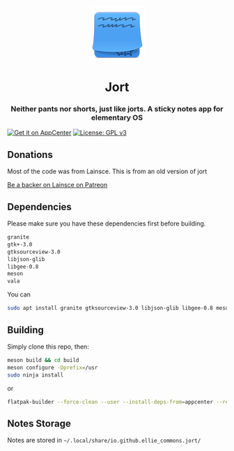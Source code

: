 
<div align="center">
  <span align="center"> <img width="128" height="128" class="center" src="data/icons/128.svg" alt="Jort icon - a sticky note"></span>
  <h1 align="center">Jort</h1>
  <h3 align="center">Neither pants nor shorts, just like jorts. A sticky notes app for elementary OS</h3>
</div>

[![Get it on AppCenter](https://appcenter.elementary.io/badge.svg)](https://appcenter.elementary.io/io.github.ellie_commons.jort)
[![License: GPL v3](https://img.shields.io/badge/License-GPL%20v3-blue.svg)](http://www.gnu.org/licenses/gpl-3.0)

## Donations

Most of the code was from Lainsce. This is from an old version of jort

[Be a backer on Lainsce on Patreon](https://www.patreon.com/lainsce)

## Dependencies

Please make sure you have these dependencies first before building.

```bash
granite
gtk+-3.0
gtksourceview-3.0
libjson-glib
libgee-0.8
meson
vala
```

You can

```bash
sudo apt install granite gtksourceview-3.0 libjson-glib libgee-0.8 meson vala
```

## Building

Simply clone this repo, then:

```bash
meson build && cd build
meson configure -Dprefix=/usr
sudo ninja install
```

or
```bash
flatpak-builder --force-clean --user --install-deps-from=appcenter --repo=repo --install builddir ./io.github ellie_commons.jort.yaml
```

## Notes Storage
Notes are stored in `~/.local/share/io.github.ellie_commons.jort/`
